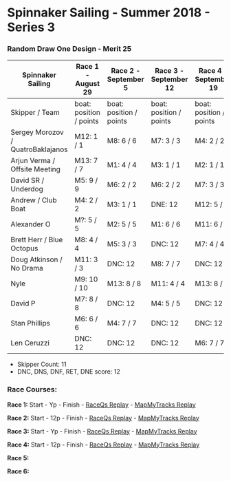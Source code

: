 # Spinnaker Sailing - Summer 2018 - Series 3
### Random Draw One Design - Merit 25

| Spinnaker Sailing | Race 1 - August 29 | Race 2 - September 5 | Race 3 - September 12 | Race 4 - September 19 | Race 5 - September 26 | Race 6 - October 3 | Series Points | Final Series Points |
| --- | --- | --- | --- | --- | --- | --- | --- | --- |
| Skipper / Team | boat: position / points | boat: position / points | boat: position / points | boat: position / points | boat: position / points | boat: position / points | | Best 4 Races |
| Sergey Morozov / QuatroBaklajanos | M12: 1 / 1 | M8: 6 / 6 | M7: 3 / 3 | M4: 2 / 2 |  |  | 12 | 12 |
| Arjun Verma / Offsite Meeting | M13: 7 / 7 | M1: 4 / 4 | M3: 1 / 1 | M2: 1 / 1 |  |  | 13 | 13 |
| David SR / Underdog | M5: 9 / 9 | M6: 2 / 2 | M6: 2 / 2 | M7:  3 / 3 |  |  | 16 | 16 |
| Andrew / Club Boat | M4: 2 / 2 | M3: 1 / 1 | DNE: 12 | M12: 5 / 5 |  |  | 20 | 20 |
| Alexander O | M?: 5 / 5 | M2: 5 / 5 | M1: 6 / 6 | M11: 6 / 6 |  |  | 22 | 22 |
| Brett Herr / Blue Octopus | M8: 4 / 4 | M5: 3 / 3 | DNC: 12 | M7: 4 / 4 |  |  | 23 | 23 |
| Doug Atkinson / No Drama | M11: 3 / 3 | DNC: 12 | M8: 7 / 7 | DNC: 12 |  |  | 34 | 34 |
| Nyle | M9: 10 / 10 | M13: 8 / 8 | M11: 4 / 4 | M13: 8 / 8 |  |  | 30 | 30 |
| David P | M7: 8 / 8 | DNC: 12 | M4: 5 / 5 | DNC: 12 |  |  | 37 | 37 |
| Stan Phillips | M6: 6 / 6 | M4: 7 / 7 | DNC: 12 | DNC: 12 |  |  | 37 | 37 |
| Len Ceruzzi | DNC: 12 | DNC: 12 | DNC: 12 | M6: 7 / 7 |  |  | 43 | 43 |
* Skipper Count: 11
* DNC, DNS, DNF, RET, DNE score: 12


### Race Courses:

**Race 1:** Start - Yp - Finish - [RaceQs Replay](http://raceqs.com/regattas/66414?eventId=71846) - [MapMyTracks Replay](http://www.mapmytracks.com/explore/activity/2991576)

**Race 2:** Start - 12p - Finish - [RaceQs Replay](http://raceqs.com/regattas/66414?eventId=71847) - [MapMyTracks Replay](http://www.mapmytracks.com/explore/activity/3010761)

**Race 3:** Start - Yp - Finish - [RaceQs Replay](http://raceqs.com/regattas/66414?eventId=71848) - [MapMyTracks Replay](http://www.mapmytracks.com/explore/activity/3015176)

**Race 4:** Start - 12p - Finish - [RaceQs Replay](http://raceqs.com/regattas/66414?eventId=71849) - [MapMyTracks Replay]()

**Race 5:**

**Race 6:**